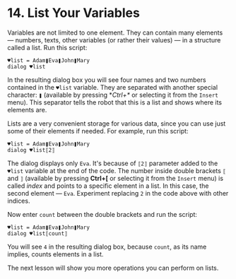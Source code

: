 # 14.  List Your Variables

Variables are not limited to one element. They can contain many elements — numbers, texts, other variables \(or rather their values\) — in a structure called a list. Run this script:

```text
♥list = Adam❚Eva❚John❚Mary
dialog ♥list
```

In the resulting dialog box you will see four names and two numbers contained in the `♥list` variable. They are separated with another special character: `❚` \(available by pressing **Ctrl+\** or selecting it from the `Insert` menu\). This separator tells the robot that this is a list and shows where its elements are.

Lists are a very convenient storage for various data, since you can use just some of their elements if needed. For example, run this script:

```text
♥list = Adam❚Eva❚John❚Mary
dialog ♥list⟦2⟧
```

The dialog displays only `Eva`. It's because of `⟦2⟧` parameter added to the `♥list` variable at the end of the code. The number inside double brackets `⟦` and `⟧` \(available by pressing **Ctrl+\[** or selecting it from the `Insert` menu\) is called _index_ and points to a specific element in a list. In this case, the second element — `Eva`. Experiment replacing `2` in the code above with other indices.

Now enter `count` between the double brackets and run the script:

```text
♥list = Adam❚Eva❚John❚Mary
dialog ♥list⟦count⟧
```

You will see `4` in the resulting dialog box, because `count`, as its name implies, counts elements in a list.

The next lesson will show you more operations you can perform on lists.

